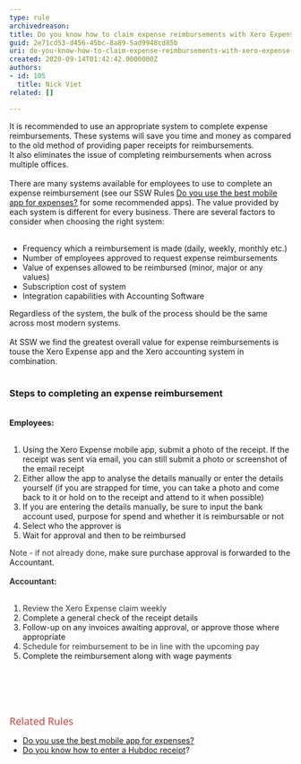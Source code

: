 ```yaml
---
type: rule
archivedreason: 
title: Do you know how to claim expense reimbursements with Xero Expense app
guid: 2e71cd53-d456-45bc-8a89-5ad9948cd85b
uri: do-you-know-how-to-claim-expense-reimbursements-with-xero-expense-app
created: 2020-09-14T01:42:42.0000000Z
authors:
- id: 105
  title: Nick Viet
related: []

---
```



<div>It is recommended&#160;to use an appropriate system to complete expense reimbursements.&#160;These systems&#160;will save you time and money as&#160;compared to the old method of providing paper receipts for reimbursements. It&#160;also&#160;eliminates the issue of completing reimbursements when across multiple offices.​<br></div><div>​<br></div>There are many systems available for&#160;employees to use&#160;to complete an expense reimbursement (see our SSW Rules <a href="/_layouts/15/FIXUPREDIRECT.ASPX?WebId=3dfc0e07-e23a-4cbb-aac2-e778b71166a2&amp;TermSetId=07da3ddf-0924-4cd2-a6d4-a4809ae20160&amp;TermId=1b68e80d-427c-47b6-ba84-b6c86f3d446d">Do you use the best mobile app for expenses?</a>&#160;for some recommended apps). The value provided by each system is different for every business. There are several factors to consider when choosing&#160;the right system&#58;<br><div><br></div><div><ul><li>Frequency which a reimbursement is made (daily, weekly, monthly etc.)<br></li><li>Number of employees approved to request expense reimbursements<br></li><li>Value of expenses allowed to be reimbursed (minor, major or any values)<br></li><li>Subscription cost of system <br></li><li>Integration capabilities with Accounting Software<br></li></ul><div>Regardless of the system, the bulk of the process should&#160;be the same across most modern systems.<br></div><div><br>At SSW we find the greatest overall value for expense reimbursements is touse the Xero Expense app and the Xero accounting system in combination.&#160;<br></div><div><br></div><h3 class="ssw15-rteElement-H3">Steps to completing an expense reimbursement<br></h3><div><br><strong>Employees&#58;</strong><br><br></div><div><ol><li>Using the Xero Expense&#160;mobile app, submit&#160;a photo of the receipt. If the receipt was sent via email, you can still submit a photo or screenshot of the email receipt<br></li><li>Either allow the app to analyse the details manually or enter the details yourself (if you are strapped for time, you can take a photo and come back to it or hold on to the receipt and attend to it when possible)<br></li><li>If you are entering the details manually, be sure to input the bank account used, purpose for spend and whether it is reimbursable or not<br></li><li>Select who the approver is&#160;<br></li><li>Wait for approval and then&#160;to be reimbursed​<br></li></ol><span style="color&#58;#333333;">​</span><span style="color&#58;#333333;">Note - if not already done, </span>make sure purchase approval is forwarded to the Accountant.<br></div><div><br></div><div><font color="#333333"><strong>Accountant&#58;</strong></font></div><div><font color="#333333"><br></font></div><div><ol><li><font color="#333333">​Review the Xero Expense claim weekly<br></font></li><li>Complete a general check of the receipt details&#160;</li><li>Follow-up on any invoices awaiting approval, or approve those where appropriate<br></li><li><font color="#333333">Schedule for reimbursement to be in line with the upcoming pay&#160;</font></li><li>Complete the reimbursement along with wage payments<br></li></ol></div><div><br></div></div>
<br><excerpt class='endintro'></excerpt><br>
<p>​<br><span style="color&#58;#cc4141;font-family&#58;&quot;segoe ui&quot;, &quot;trebuchet ms&quot;, tahoma, arial, verdana, sans-serif;font-size&#58;18px;">Related Rules</span><br></p><ul><li><a href="/_layouts/15/FIXUPREDIRECT.ASPX?WebId=3dfc0e07-e23a-4cbb-aac2-e778b71166a2&amp;TermSetId=07da3ddf-0924-4cd2-a6d4-a4809ae20160&amp;TermId=1b68e80d-427c-47b6-ba84-b6c86f3d446d">Do you use the best mobile app for expenses?</a>​​<br></li><li><a href="/_layouts/15/FIXUPREDIRECT.ASPX?WebId=3dfc0e07-e23a-4cbb-aac2-e778b71166a2&amp;TermSetId=07da3ddf-0924-4cd2-a6d4-a4809ae20160&amp;TermId=48a3a405-7156-4a01-8a4f-a4cd6c82717c">Do you know how to enter a Hubdoc receipt</a>?<br></li></ul><p><br></p>


